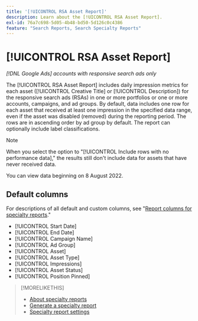 ```yaml
---
title: '[!UICONTROL RSA Asset Report]'
description: Learn about the [!UICONTROL RSA Asset Report].
exl-id: 76a7c698-5d05-4b48-bd50-5d126c0c4386
feature: "Search Reports, Search Specialty Reports"
---
```

# [!UICONTROL RSA Asset Report]

*[!DNL Google Ads] accounts with responsive search ads only*

The [!UICONTROL RSA Asset Report] includes daily impression metrics for each asset ([!UICONTROL Creative Title] or [!UICONTROL Description]) for the responsive search ads (RSAs) in one or more portfolios or one or more accounts, campaigns, and ad groups. By default, data includes one row for each asset that received at least one impression in the specified data range, even if the asset was disabled (removed) during the reporting period. The rows are in ascending order by ad group by default. The report can optionally include label classifications.

>[!NOTE]
>
>When you select the option to "[!UICONTROL Include rows with no performance data]," the results still don't include data for assets that have never received data.

You can view data beginning on 8 August 2022.<!-- Later: You can view data for the previous 36 months. -->

## Default columns

For descriptions of all default and custom columns, see "[Report columns for specialty reports](specialty-report-columns.md)."

* [!UICONTROL Start Date]
* [!UICONTROL End Date]
* [!UICONTROL Campaign Name]
* [!UICONTROL Ad Group]
* [!UICONTROL Asset]
* [!UICONTROL Asset Type]
* [!UICONTROL Impressions]
* [!UICONTROL Asset Status]
* [!UICONTROL Position Pinned]

>[!MORELIKETHIS]
>
>* [About specialty reports](specialty-report-about.md)
>* [Generate a specialty report](specialty-report-generate.md)
>* [Specialty report settings](specialty-report-settings.md)
